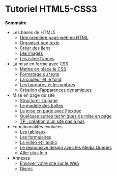 # Tutoriel HTML5-CSS3

**Sommaire**
- Les bases de HTML5
  - [Une première page web en HTML](diapos/premierePageWeb.md)
  - [Organiser son texte](diapos/organiserSonTexte.md)
  - [Créer des liens](diapos/creerDesLiens.md)
  - [Les images](diapos/lesImages.md)
  - [Les inline frames](diapos/iframe.md)
- La mise en forme avec CSS
  - [Mettre en place le CSS](diapos/mettreEnPlaceLeCss.md)
  - [Formatage du texte](diapos/formatageDuTexte.md)
  - [La couleur et le fond](diapos/laCouleurEtLeFond.md)
  - [Les bordures et les ombres](diapos/lesBorduresEtLesOmbres.md)
  - [Création d’apparences dynamiques](diapos/creationDApparencesDynamiques.md)
- Mise en page du site
  - [Structurer sa page](diapos/structurerSaPage.md)
  - [Le modèle des boîtes](diapos/leModeleDesBoites.md)
  - [La mise en page avec Flexbox](diapos/laMiseEnPageAvecFlexbox.md)
  - [Quelques autres techniques de mise en page](diapos/quelquesAutresTechniquesDeMiseEnPage.md)
  - [TP : création d’un site pas à pas](diapos/tpCreationDUnSitePasAPas.md)
- Fonctionnalités évoluées
  - [Les tableaux](diapos/lesTableaux.md)
  - [Les formulaires](diapos/lesFormulaires.md)
  - [La vidéo et l'audio](diapos/laVideoEtLAudio.md)
  - [Le responsive design avec les Media Queries](diapos/leResponsiveDesignAvecLesMediaQueries.md)
  - [Aller plus loin](diapos/allerPlusLoin.md)
- Annexes
  - [Envoyer votre site sur le Web](diapos/envoyerVotreSiteSurLeWeb.md)
  - [Divers](diapos/divers.md)
